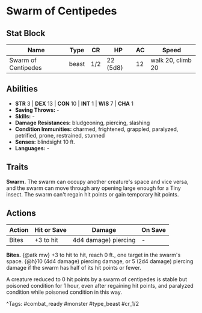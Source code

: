 # Swarm of Centipedes

## Stat Block

| Name | Type | CR | HP | AC | Speed |
|------|------|----|----|----|-------|
| Swarm of Centipedes | beast | 1/2 | 22 (5d8) | 12 | walk 20, climb 20 |

## Abilities

- **STR** 3 | **DEX** 13 | **CON** 10 | **INT** 1 | **WIS** 7 | **CHA** 1
- **Saving Throws:** -  
- **Skills:** -  
- **Damage Resistances:** bludgeoning, piercing, slashing  
- **Condition Immunities:** charmed, frightened, grappled, paralyzed, petrified, prone, restrained, stunned  
- **Senses:** blindsight 10 ft.  
- **Languages:** -

## Traits

**Swarm.** The swarm can occupy another creature's space and vice versa, and the swarm can move through any opening large enough for a Tiny insect. The swarm can't regain hit points or gain temporary hit points.


## Actions

| Action | Hit or Save | Damage | On Save |
|--------|--------------|--------|----------|
| Bites | +3 to hit | 4d4 damage) piercing | - |

**Bites.** {@atk mw} +3 to hit to hit, reach 0 ft., one target in the swarm's space. {@h}10 (4d4 damage) piercing damage, or 5 (2d4 damage) piercing damage if the swarm has half of its hit points or fewer.

A creature reduced to 0 hit points by a swarm of centipedes is stable but poisoned condition for 1 hour, even after regaining hit points, and paralyzed condition while poisoned condition in this way.


^Tags: #combat_ready #monster #type_beast #cr_1/2